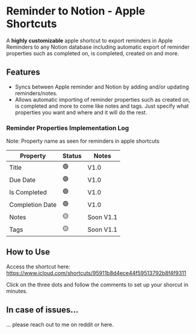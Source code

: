 #  Reminder to Notion - Apple Shortcuts

A **highly customizable** apple shortcut to export reminders in Apple Reminders
to any Notion database including automatic export of reminder properties
such as completed on, is completed, created on and more. 


## Features
- Syncs between Apple reminder and Notion by adding and/or updating 
reminders/notes.
- Allows automatic importing of reminder properties such as created on, is completed
and more to come like notes and tags. Just specify what properties you want and where
and it will do the rest.

### Reminder Properties Implementation Log

Note: Property name as seen for reminders in apple shortcuts

|Property|Status|Notes|
|---|---|---|
|Title|🟢|V1.0|
|Due Date|🟢|V1.0|
|Is Completed|🟢|V1.0|
|Completion Date|🟢|V1.0|
|Notes|🟡|Soon V1.1|
|Tags|🟡|Soon V1.1|

## How to Use
Access the shortcut here: https://www.icloud.com/shortcuts/95911b8d4ece44f59513792b8f4f9311

Click on the three dots and follow the comments to set up
your shorcut in minutes. 

## In case of issues...
... please reach out to me on reddit or here. 



